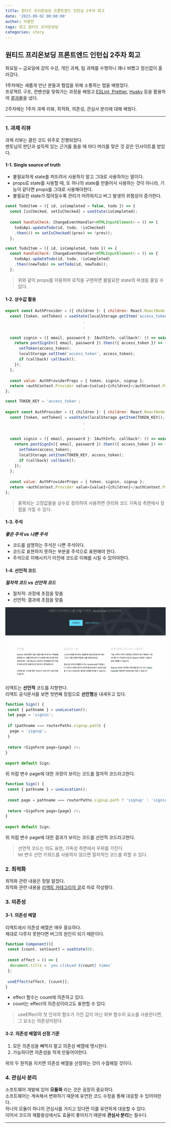 ```yaml
---
title: 원티드 프리온보딩 프론트엔드 인턴십 2주차 회고
date: '2023-09-02 00:00:00'
author: 이용민
tags: 회고 원티드 프리온보딩
categories: story
---
```


## 원티드 프리온보딩 프론트엔드 인턴십 2주차 회고

화요일 ~ 금요일에 강의 수강, 개인 과제, 팀 과제를 수행하니 꽤나 바빴고 정신없이 흘러갔다.  

1주차에는 새롭게 만난 분들과 협업을 위해 소통하는 법을 배웠었다.  
프로젝트 구조, 컨벤션을 맞춰가는 과정을 배웠고 [ESLint, Prettier](https://slowteady.github.io/work/eslint-prettier/), [Husky](https://slowteady.github.io/work/husky/) 등을 활용하여 [결과물](https://github.com/pre-onboarding-12th-team6/pre-onboarding-12th-1-6)을 냈다.  

2주차에는 1주차 과제 리뷰, 최적화, 의존성, 관심사 분리에 대해 배웠다.

---

### 1. 과제 리뷰

과제 리뷰는 클린 코드 위주로 진행되었다.  
멘토님의 판단과 설득력 있는 근거를 들을 때 마다 머리를 맞은 것 같은 인사이트를 받았다.  

#### 1-1. Single source of truth  

- 불필요하게 state를 퍼뜨려서 사용하지 말고 그대로 사용하자는 말이다.  
- props로 state를 사용할 때, 또 하나의 state를 만들어서 사용하는 것이 아니라, 기능이 같다면 props를 그대로 사용해야한다.
- 불필요한 state가 많아질수록 관리가 어려워지고 버그 발생의 위험성이 증가한다.

```js
const TodoItem = ({ id, isCompleted = false, todo }) => {
  const [isChecked, setIsChecked] = useState(isCompleted);

  const handleCheck: ChangeEventHandler<HTMLInputElement> = () => {
    todoApi.updateTodo(id, todo, !isChecked)
    .then(() => setIsChecked((prev) => !prev));
  };
```

```js
const TodoItem = ({ id, isCompleted, todo }) => {
  const handleCheck: ChangeEventHandler<HTMLInputElement> = () => {
    todoApi.updateTodo(id, todo, !isCompleted)
    .then((newTodo) => setTodo(id, newTodo));
  };
```

> 위와 같이 props를 이용하여 로직을 구현하면 불필요한 state의 파생을 줄일 수 있다.

#### 1-2. 상수값 활용

```js
export const AuthProvider = ({ children }: { children: React.ReactNode }) => {
  const [token, setToken] = useState(localStorage.getItem('access_token'));
                                  .
                                  .
                                  .
  const signin = ({ email, password }: IAuthInfo, callback?: () => void) => {
    return postSignIn({ email, password }).then(({ access_token }) => {
      setToken(access_token);
      localStorage.setItem('access_token', access_token);
      if (callback) callback();
    });
  };

  const value: AuthProviderProps = { token, signin, signup };
  return <authContext.Provider value={value}>{children}</authContext.Provider>;
};
```

```js
const TOKEN_KEY = 'access_token';

export const AuthProvider = ({ children }: { children: React.ReactNode }) => {
  const [token, setToken] = useState(localStorage.getItem(TOKEN_KEY));
                                  .
                                  .
                                  .
  const signin = ({ email, password }: IAuthInfo, callback?: () => void) => {
    return postSignIn({ email, password }).then(({ access_token }) => {
      setToken(access_token);
      localStorage.setItem(TOKEN_KEY, access_token);
      if (callback) callback();
    });
  };

  const value: AuthProviderProps = { token, signin, signup };
  return <authContext.Provider value={value}>{children}</authContext.Provider>;
};
```

> 중복되는 고정값들을 상수로 정의하여 사용하면 관리와 코드 가독성 측면에서 장점을 가질 수 있다.

#### 1-3. 주석

***좋은 주석 vs 나쁜 주석***

- 코드를 설명하는 주석은 나쁜 주석이다.
- 코드로 표현하지 못하는 부분을 주석으로 표현해야 한다.
- 주석으로 이해시키기 이전에 코드로 이해를 시킬 수 있어야한다.

#### 1-4. 선언적 코드

***절차적 코드 vs 선언적 코드***

- 절차적: 과정에 초점을 맞춤
- 선언적: 결과에 초점을 맞춤

![Alt text](image.png)

리액트는 **선언적** 코드를 지향한다.  
리액트 공식문서를 보면 첫번째 장점으로 **선언형**을 내세우고 있다.

```js
function Sign() {
 const { pathname } = useLocation();
 let page = 'signin';

 if (pathname === routerPaths.signup.path) {
  page = 'signup';
 }

 return <SignForm page={page} />;
}

export default Sign;
```

위 처럼 변수 page에 대한 과정이 보이는 코드를 절차적 코드라고한다.

```js
function Sign() {
 const { pathname } = useLocation();

 const page = pathname === routerPaths.signup.path ? 'signup' : 'signin';

 return <SignForm page={page} />;
}

export default Sign;
```

위 처럼 변수 page에 대한 결과가 보이는 코드를 선언적 코드라고한다.

> 선언적 코드는 의도 표현, 가독성 측면에서 우위를 가진다.  
> let 변수 선언 키워드를 사용하지 않으면 절차적인 코드를 피할 수 있다.

### 2. 최적화

최적화 관련 내용은 정말 알찼다.  
최적화 관련 내용을 [리액트 카테고리의 글](https://slowteady.github.io/react/react-05/)로 따로 작성했다.

### 3. 의존성

#### 3-1. 의존성 배열

리액트에서 의존성 배열은 매우 중요하다.  
제대로 다루지 못한다면 버그의 원인이 되기 때문이다.  

```js
function Component(){
 const [count, setCount] = useState(0);
 
 const effect = () => {
  document.title = `you clikced ${count} times`
 };

 useEffect(effect, [count]];
}
```

- effect 함수는 count에 의존하고 있다.
- count는 effect의 의존성이라고도 표현할 수 있다.

> useEffect의 첫 인자의 함수가 가진 값이 아닌 외부 함수의 요소를 사용한다면, 그 요소는 의존성이된다.

#### 3-2. 의존성 배열의 선정 기준

1. 모든 의존성을 빼먹지 말고 의존성 배열에 명시한다.
2. 가능하다면 의존성을 적게 만들어야한다.

위의 두 원칙을 지키면 의존성 배열을 선정하는 것이 수월해질 것이다.

### 4. 관심사 분리

소프트웨어 개발에 있어 **모듈화** 라는 것은 굉장히 중요하다.  
소프트웨어는 계속해서 변화하기 때문에 유연한 코드 수정을 통해 대응할 수 있어야한다.  
하나의 모듈이 하나의 관심사를 가지고 있다면 이를 유연하게 대응할 수 있다.  
이어서 코드의 재활용성에서도 효율이 좋아지기 때문에 **관심사 분리**는 필수다.

---
